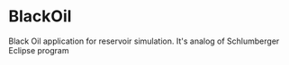# BlackOil
 Black Oil application for reservoir simulation. It's analog of Schlumberger Eclipse program
